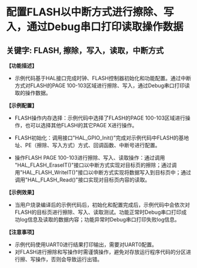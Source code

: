# 配置FLASH以中断方式进行擦除、写入，通过Debug串口打印读取操作数据
## 关键字: FLASH, 擦除，写入，读取，中断方式

**【功能描述】**
+ 示例代码基于HAL接口完成时钟、FLASH控制器初始化和功能配置。通过中断方式对FLASH的PAGE 100-103区域进行擦除、写入，通过Debug串口打印读取的操作数据。

**【示例配置】**
+ FLASH操作内存选择：示例代码中选择了FLASH的PAGE 100-103区域进行操作，也可以选择其他FLASH的其它PAGE X进行操作。
  
+ FLASH初始化：调用接口"HAL_GPIO_Init()”完成对示例代码中FLASH的基地址、PE（擦除、写入方式）方式、回调函数、中断号进行配置。

+ 操作FLASH PAGE 100-103进行擦除、写入、读取操作：通过调用 "HAL_FLASH_EraseIT()"接口以中断方式实现对目标页的擦除；通过调用"HAL_FLASH_WriteIT()"接口以中断方式实现将数据写入到目标页中；通过调用"HAL_FLASH_Read()"接口实现对目标页内容的读取。

**【示例效果】**
+ 当用户烧录编译后的示例代码后，初始化和配置完成后，示例代码中会依次对FLASH的目标页进行擦除、写入、读取测试。功能正常时Debug串口打印成功log信息及读取的数据内容；功能异常时Debug串口打印失败log信息。

**【注意事项】**
+ 示例代码使用UART0进行结果打印输出，需要对UART0配置。
+ 对FLASH进行擦除和写操作时需谨慎操作，避免对存放运行程序代码的分区进行擦、写操作，否则会导致运行出错。